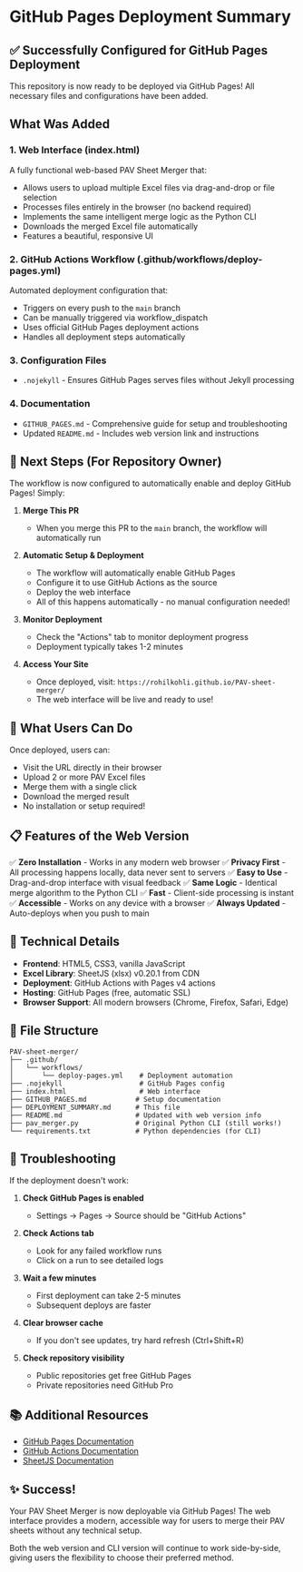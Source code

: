 # GitHub Pages Deployment Summary

## ✅ Successfully Configured for GitHub Pages Deployment

This repository is now ready to be deployed via GitHub Pages! All necessary files and configurations have been added.

## What Was Added

### 1. Web Interface (index.html)
A fully functional web-based PAV Sheet Merger that:
- Allows users to upload multiple Excel files via drag-and-drop or file selection
- Processes files entirely in the browser (no backend required)
- Implements the same intelligent merge logic as the Python CLI
- Downloads the merged Excel file automatically
- Features a beautiful, responsive UI

### 2. GitHub Actions Workflow (.github/workflows/deploy-pages.yml)
Automated deployment configuration that:
- Triggers on every push to the `main` branch
- Can be manually triggered via workflow_dispatch
- Uses official GitHub Pages deployment actions
- Handles all deployment steps automatically

### 3. Configuration Files
- `.nojekyll` - Ensures GitHub Pages serves files without Jekyll processing

### 4. Documentation
- `GITHUB_PAGES.md` - Comprehensive guide for setup and troubleshooting
- Updated `README.md` - Includes web version link and instructions

## 🚀 Next Steps (For Repository Owner)

The workflow is now configured to automatically enable and deploy GitHub Pages! Simply:

1. **Merge This PR**
   - When you merge this PR to the `main` branch, the workflow will automatically run

2. **Automatic Setup & Deployment**
   - The workflow will automatically enable GitHub Pages
   - Configure it to use GitHub Actions as the source
   - Deploy the web interface
   - All of this happens automatically - no manual configuration needed!

3. **Monitor Deployment**
   - Check the "Actions" tab to monitor deployment progress
   - Deployment typically takes 1-2 minutes

4. **Access Your Site**
   - Once deployed, visit: `https://rohilkohli.github.io/PAV-sheet-merger/`
   - The web interface will be live and ready to use!

## 🎯 What Users Can Do

Once deployed, users can:
- Visit the URL directly in their browser
- Upload 2 or more PAV Excel files
- Merge them with a single click
- Download the merged result
- No installation or setup required!

## 📋 Features of the Web Version

✅ **Zero Installation** - Works in any modern web browser
✅ **Privacy First** - All processing happens locally, data never sent to servers
✅ **Easy to Use** - Drag-and-drop interface with visual feedback
✅ **Same Logic** - Identical merge algorithm to the Python CLI
✅ **Fast** - Client-side processing is instant
✅ **Accessible** - Works on any device with a browser
✅ **Always Updated** - Auto-deploys when you push to main

## 🔧 Technical Details

- **Frontend**: HTML5, CSS3, vanilla JavaScript
- **Excel Library**: SheetJS (xlsx) v0.20.1 from CDN
- **Deployment**: GitHub Actions with Pages v4 actions
- **Hosting**: GitHub Pages (free, automatic SSL)
- **Browser Support**: All modern browsers (Chrome, Firefox, Safari, Edge)

## 📝 File Structure

```
PAV-sheet-merger/
├── .github/
│   └── workflows/
│       └── deploy-pages.yml    # Deployment automation
├── .nojekyll                   # GitHub Pages config
├── index.html                  # Web interface
├── GITHUB_PAGES.md            # Setup documentation
├── DEPLOYMENT_SUMMARY.md      # This file
├── README.md                  # Updated with web version info
├── pav_merger.py              # Original Python CLI (still works!)
└── requirements.txt           # Python dependencies (for CLI)
```

## 🐛 Troubleshooting

If the deployment doesn't work:

1. **Check GitHub Pages is enabled**
   - Settings → Pages → Source should be "GitHub Actions"

2. **Check Actions tab**
   - Look for any failed workflow runs
   - Click on a run to see detailed logs

3. **Wait a few minutes**
   - First deployment can take 2-5 minutes
   - Subsequent deploys are faster

4. **Clear browser cache**
   - If you don't see updates, try hard refresh (Ctrl+Shift+R)

5. **Check repository visibility**
   - Public repositories get free GitHub Pages
   - Private repositories need GitHub Pro

## 📚 Additional Resources

- [GitHub Pages Documentation](https://docs.github.com/en/pages)
- [GitHub Actions Documentation](https://docs.github.com/en/actions)
- [SheetJS Documentation](https://docs.sheetjs.com/)

## ✨ Success!

Your PAV Sheet Merger is now deployable via GitHub Pages! The web interface provides a modern, accessible way for users to merge their PAV sheets without any technical setup.

Both the web version and CLI version will continue to work side-by-side, giving users the flexibility to choose their preferred method.
